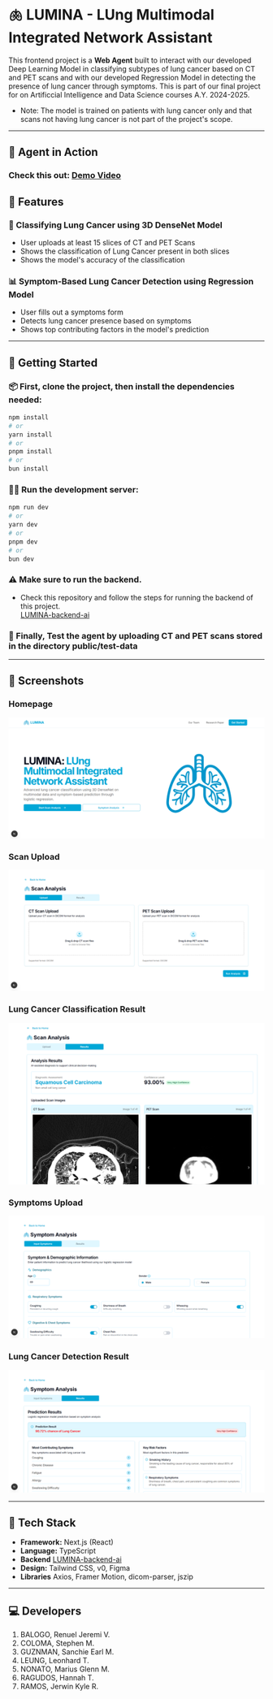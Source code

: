 # 🫁 LUMINA - LUng Multimodal Integrated Network Assistant

This frontend project is a **Web Agent** built to interact with our developed Deep Learning Model in classifying subtypes of lung cancer based on CT and PET scans and with our developed Regression Model in detecting the presence of lung cancer through symptoms. 
This is part of our final project for on Artificcial Intelligence and Data Science courses A.Y. 2024-2025.

- Note: The model is trained on patients with lung cancer only and that scans not having lung cancer is not part of the project's scope. 

---

## 🚀 Agent in Action
### Check this out: [Demo Video](./demo/demo.mp4)

## 📌 Features

### 🤖 Classifying Lung Cancer using 3D DenseNet Model 
- User uploads at least 15 slices of CT and PET Scans
- Shows the classification of Lung Cancer present in both slices
- Shows the model's accuracy of the classification

### 📊 Symptom-Based Lung Cancer Detection using Regression Model
- User fills out a symptoms form
- Detects lung cancer presence based on symptoms
- Shows top contributing factors in the model's prediction

---

## 🚀 Getting Started

### 📦 First, clone the project, then install the dependencies needed:

```bash
npm install
# or
yarn install
# or
pnpm install
# or
bun install
```

### 🏃‍♂️ Run the development server: 

```bash
npm run dev
# or
yarn dev
# or
pnpm dev
# or
bun dev
```

### ⚠️ Make sure to run the backend. 
- Check this repository and follow the steps for running the backend of this project. <br>
[LUMINA-backend-ai](https://github.com/Stephen-Coloma/LUMINA-backend-ai)

### 🧪 Finally, Test the agent by uploading CT and PET scans stored in the directory public/test-data 

--- 

## 🚀 Screenshots

### Homepage
![Alt Text](public/images/readme/homepage.png)
### Scan Upload
![Alt Text](public/images/readme/scan-upload.png)
### Lung Cancer Classification Result
![Alt Text](public/images/readme/scan-results.png)
### Symptoms Upload
![Alt Text](public/images/readme/symptoms-upload.png)
### Lung Cancer Detection Result
![Alt Text](public/images/readme/symptoms-result.png)

---

## 🔧 Tech Stack

- **Framework:** Next.js (React)
- **Language:** TypeScript
- **Backend** [LUMINA-backend-ai](https://github.com/Stephen-Coloma/LUMINA-backend-ai)
- **Design:** Tailwind CSS, v0, Figma
- **Libraries** Axios, Framer Motion, dicom-parser, jszip

---

## 💻 Developers
1. BALOGO, Renuel Jeremi V.  
2. COLOMA, Stephen M.
3. GUZNMAN, Sanchie Earl M.
4. LEUNG, Leonhard T.
5. NONATO, Marius Glenn M.
6. RAGUDOS, Hannah T.
7. RAMOS, Jerwin Kyle R.